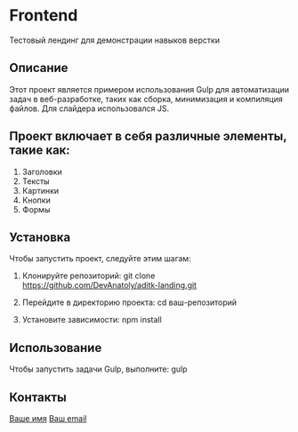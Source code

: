 # Frontend

Тестовый лендинг для демонстрации навыков верстки

## Описание

Этот проект является примером использования Gulp для автоматизации задач в веб-разработке, таких как сборка, минимизация и компиляция файлов. Для слайдера использовался JS.

## Проект включает в себя различные элементы, такие как:

1. Заголовки
2. Тексты
3. Картинки
4. Кнопки
5. Формы

## Установка

Чтобы запустить проект, следуйте этим шагам:

1. Клонируйте репозиторий:
git clone  https://github.com/DevAnatoly/aditk-landing.git

2. Перейдите в директорию проекта:
cd ваш-репозиторий

3. Установите зависимости:
npm install

## Использование

Чтобы запустить задачи Gulp, выполните:
gulp

## Контакты

[Ваше имя](Анатолий)
[Ваш email](mailto:dev.anatoly.av@yandex.ru)